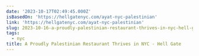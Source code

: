 ```yaml
---
date: '2023-10-17T02:49:45.000Z'
isBasedOn: 'https://hellgatenyc.com/ayat-nyc-palestinian'
link: 'https://hellgatenyc.com/ayat-nyc-palestinian'
slug: 2023-10-16-a-proudly-palestinian-restaurant-thrives-in-nyc-hell-gate
tags:
  - nyc
title: A Proudly Palestinian Restaurant Thrives in NYC - Hell Gate
---
```



